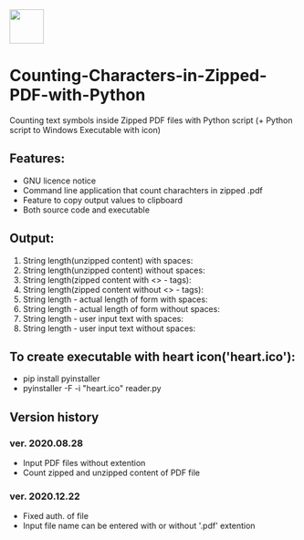<img src="heart.ico" width="60" height="60" align="center">

# Counting-Characters-in-Zipped-PDF-with-Python
Counting text symbols inside Zipped PDF files with Python script (+ Python script to Windows Executable with icon)

## Features:
* GNU licence notice
* Command line application that count charachters in zipped .pdf
* Feature to copy output values to clipboard
* Both source code and executable

## Output:
1. String length(unzipped content) with spaces:
2. String length(unzipped content) without spaces:
3. String length(zipped content with <> - tags):
4. String length(zipped content without <> - tags):
5. String length - actual length of form with spaces:
6. String length - actual length of form without spaces:
7. String length - user input text with spaces:
8. String length - user input text without spaces:

## To create executable with heart icon('heart.ico'):
* pip install pyinstaller
* pyinstaller -F -i "heart.ico" reader.py

## Version history

### ver. 2020.08.28
* Input PDF files without extention
* Count zipped and unzipped content of PDF file

### ver. 2020.12.22
* Fixed auth. of file
* Input file name can be entered with or without '.pdf' extention

